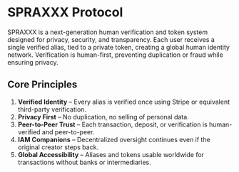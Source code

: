 # SPRAXXX Protocol

SPRAXXX is a next-generation human verification and token system designed for privacy, security, and transparency. Each user receives a single verified alias, tied to a private token, creating a global human identity network. Verification is human-first, preventing duplication or fraud while ensuring privacy.

## Core Principles
1. **Verified Identity** – Every alias is verified once using Stripe or equivalent third-party verification.
2. **Privacy First** – No duplication, no selling of personal data.
3. **Peer-to-Peer Trust** – Each transaction, deposit, or verification is human-verified and peer-to-peer.
4. **IAM Companions** – Decentralized oversight continues even if the original creator steps back.
5. **Global Accessibility** – Aliases and tokens usable worldwide for transactions without banks or intermediaries.
